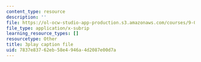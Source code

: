 ```yaml
---
content_type: resource
description: ''
file: https://ol-ocw-studio-app-production.s3.amazonaws.com/courses/9-04-sensory-systems-fall-2013/7837e83762eb58e4946a4d2087e00d7a_LJZi6CZafms.vtt
file_type: application/x-subrip
learning_resource_types: []
resourcetype: Other
title: 3play caption file
uid: 7837e837-62eb-58e4-946a-4d2087e00d7a
---
```

